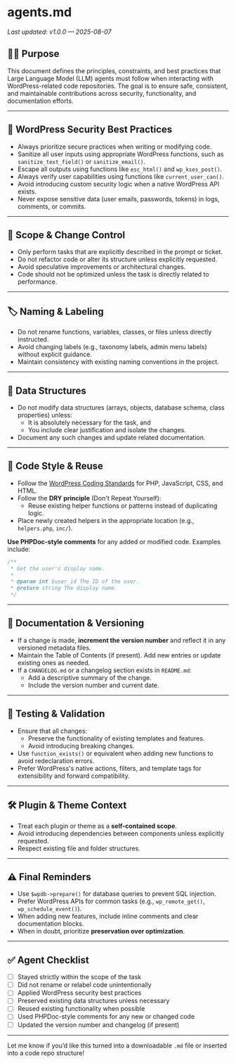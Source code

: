 # agents.md

_Last updated: v1.0.0 — 2025-08-07_

## 👩‍💻 Purpose

This document defines the principles, constraints, and best practices that Large Language Model (LLM) agents must follow when interacting with WordPress-related code repositories. The goal is to ensure safe, consistent, and maintainable contributions across security, functionality, and documentation efforts.

---

## 🔐 WordPress Security Best Practices

- Always prioritize secure practices when writing or modifying code.
- Sanitize all user inputs using appropriate WordPress functions, such as `sanitize_text_field()` or `sanitize_email()`.
- Escape all outputs using functions like `esc_html()` and `wp_kses_post()`.
- Always verify user capabilities using functions like `current_user_can()`.
- Avoid introducing custom security logic when a native WordPress API exists.
- Never expose sensitive data (user emails, passwords, tokens) in logs, comments, or commits.

---

## 🔧 Scope & Change Control

- Only perform tasks that are explicitly described in the prompt or ticket.
- Do not refactor code or alter its structure unless explicitly requested.
- Avoid speculative improvements or architectural changes.
- Code should not be optimized unless the task is directly related to performance.

---

## 🏷️ Naming & Labeling

- Do not rename functions, variables, classes, or files unless directly instructed.
- Avoid changing labels (e.g., taxonomy labels, admin menu labels) without explicit guidance.
- Maintain consistency with existing naming conventions in the project.

---

## 🧱 Data Structures

- Do not modify data structures (arrays, objects, database schema, class properties) unless:
  - It is absolutely necessary for the task, and
  - You include clear justification and isolate the changes.
- Document any such changes and update related documentation.

---

## 🧩 Code Style & Reuse

- Follow the [WordPress Coding Standards](https://developer.wordpress.org/coding-standards/) for PHP, JavaScript, CSS, and HTML.
- Follow the **DRY principle** (Don't Repeat Yourself):
  - Reuse existing helper functions or patterns instead of duplicating logic.
- Place newly created helpers in the appropriate location (e.g., `helpers.php`, `inc/`).

**Use PHPDoc-style comments** for any added or modified code. Examples include:

```php
/**
 * Get the user's display name.
 *
 * @param int $user_id The ID of the user.
 * @return string The display name.
 */
```

---

## 📝 Documentation & Versioning

- If a change is made, **increment the version number** and reflect it in any versioned metadata files.
- Maintain the Table of Contents (if present). Add new entries or update existing ones as needed.
- If a `CHANGELOG.md` or a changelog section exists in `README.md`:
  - Add a descriptive summary of the change.
  - Include the version number and current date.

---

## 🧪 Testing & Validation

- Ensure that all changes:
  - Preserve the functionality of existing templates and features.
  - Avoid introducing breaking changes.
- Use `function_exists()` or equivalent when adding new functions to avoid redeclaration errors.
- Prefer WordPress's native actions, filters, and template tags for extensibility and forward compatibility.

---

## 🛠️ Plugin & Theme Context

- Treat each plugin or theme as a **self-contained scope**.
- Avoid introducing dependencies between components unless explicitly requested.
- Respect existing file and folder structures.

---

## ⚠️ Final Reminders

- Use `$wpdb->prepare()` for database queries to prevent SQL injection.
- Prefer WordPress APIs for common tasks (e.g., `wp_remote_get()`, `wp_schedule_event()`).
- When adding new features, include inline comments and clear documentation blocks.
- When in doubt, prioritize **preservation over optimization**.

---

## ✅ Agent Checklist

- [ ] Stayed strictly within the scope of the task
- [ ] Did not rename or relabel code unintentionally
- [ ] Applied WordPress security best practices
- [ ] Preserved existing data structures unless necessary
- [ ] Reused existing functionality when possible
- [ ] Used PHPDoc-style comments for any new or changed code
- [ ] Updated the version number and changelog (if present)

---

Let me know if you’d like this turned into a downloadable `.md` file or inserted into a code repo structure!
````
